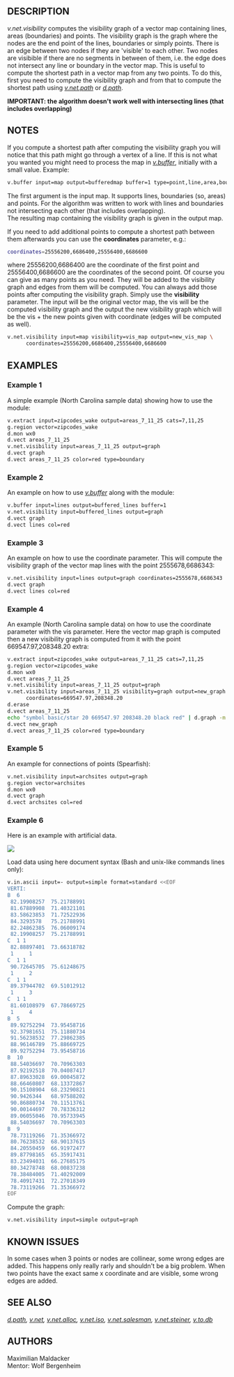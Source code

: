 ## DESCRIPTION

*v.net.visibility* computes the visibility graph of a vector map
containing lines, areas (boundaries) and points. The visibility graph is
the graph where the nodes are the end point of the lines, boundaries or
simply points. There is an edge between two nodes if they are 'visible'
to each other. Two nodes are visibible if there are no segments in
between of them, i.e. the edge does not intersect any line or boundary
in the vector map. This is useful to compute the shortest path in a
vector map from any two points. To do this, first you need to compute
the visibility graph and from that to compute the shortest path using
*[v.net.path](v.net.path.md)* or *[d.path](d.path.md)*.

**IMPORTANT: the algorithm doesn't work well with intersecting lines
(that includes overlapping)**

## NOTES

If you compute a shortest path after computing the visibility graph you
will notice that this path might go through a vertex of a line. If this
is not what you wanted you might need to process the map in
*[v.buffer](v.buffer.md)*, initially with a small value. Example:

```sh
v.buffer input=map output=bufferedmap buffer=1 type=point,line,area,boundary
```

The first argument is the input map. It supports lines, boundaries (so,
areas) and points. For the algorithm was written to work with lines and
boundaries not intersecting each other (that includes overlapping).  
The resulting map containing the visibility graph is given in the output
map.

If you need to add additional points to compute a shortest path between
them afterwards you can use the **coordinates** parameter, e.g.:

```sh
coordinates=25556200,6686400,25556400,6686600
```

where 25556200,6686400 are the coordinate of the first point and
25556400,6686600 are the coordinates of the second point. Of course you
can give as many points as you need. They will be added to the
visibility graph and edges from them will be computed. You can always
add those points after computing the visibility graph. Simply use the
**visibility** parameter. The input will be the original vector map, the
vis will be the computed visibility graph and the output the new
visibility graph which will be the vis + the new points given with
coordinate (edges will be computed as well).

```sh
v.net.visibility input=map visibility=vis_map output=new_vis_map \
      coordinates=25556200,6686400,25556400,6686600
```

## EXAMPLES

### Example 1

A simple example (North Carolina sample data) showing how to use the
module:

```sh
v.extract input=zipcodes_wake output=areas_7_11_25 cats=7,11,25
g.region vector=zipcodes_wake
d.mon wx0
d.vect areas_7_11_25
v.net.visibility input=areas_7_11_25 output=graph
d.vect graph
d.vect areas_7_11_25 color=red type=boundary
```

### Example 2

An example on how to use *[v.buffer](v.buffer.md)* along with the
module:

```sh
v.buffer input=lines output=buffered_lines buffer=1
v.net.visibility input=buffered_lines output=graph
d.vect graph
d.vect lines col=red
```

### Example 3

An example on how to use the coordinate parameter. This will compute the
visibility graph of the vector map lines with the point 2555678,6686343:

```sh
v.net.visibility input=lines output=graph coordinates=2555678,6686343
d.vect graph
d.vect lines col=red
```

### Example 4

An example (North Carolina sample data) on how to use the coordinate
parameter with the vis parameter. Here the vector map graph is computed
then a new visibility graph is computed from it with the point
669547.97,208348.20 extra:

```sh
v.extract input=zipcodes_wake output=areas_7_11_25 cats=7,11,25
g.region vector=zipcodes_wake
d.mon wx0
d.vect areas_7_11_25
v.net.visibility input=areas_7_11_25 output=graph
v.net.visibility input=areas_7_11_25 visibility=graph output=new_graph \
      coordinates=669547.97,208348.20
d.erase
d.vect areas_7_11_25
echo "symbol basic/star 20 669547.97 208348.20 black red" | d.graph -m
d.vect new_graph
d.vect areas_7_11_25 color=red type=boundary
```

### Example 5

An example for connections of points (Spearfish):

```sh
v.net.visibility input=archsites output=graph
g.region vector=archsites
d.mon wx0
d.vect graph
d.vect archsites col=red
```

### Example 6

Here is an example with artificial data.

![](v_net_visibility.png)

Load data using here document syntax (Bash and unix-like commands lines
only):

```sh
v.in.ascii input=- output=simple format=standard <<EOF
VERTI:
B  6
 82.19908257  75.21788991
 81.67889908  71.40321101
 83.58623853  71.72522936
 84.3293578   75.21788991
 82.24862385  76.06009174
 82.19908257  75.21788991
C  1 1
 82.88897401  73.66318782
 1     1
C  1 1
 90.72645705  75.61248675
 1     2
C  1 1
 89.37944702  69.51012912
 1     3
C  1 1
 81.60108979  67.78669725
 1     4
B  5
 89.92752294  73.95458716
 92.37981651  75.11880734
 91.56238532  77.29862385
 88.96146789  75.88669725
 89.92752294  73.95458716
B  10
 88.54036697  70.70963303
 87.92192518  70.04087417
 87.89633028  69.00045872
 88.66460807  68.13372867
 90.15108904  68.23290821
 90.9426344   68.97588202
 90.86880734  70.11513761
 90.00144697  70.78336312
 89.06055046  70.95733945
 88.54036697  70.70963303
B  9
 78.73119266  71.35366972
 80.76238532  68.90137615
 84.20550459  66.91972477
 89.87798165  65.35917431
 83.23494031  66.27685175
 80.34278748  68.00837238
 78.38484005  71.40292009
 78.40917431  72.27018349
 78.73119266  71.35366972
EOF
```

Compute the graph:

```sh
v.net.visibility input=simple output=graph
```

## KNOWN ISSUES

In some cases when 3 points or nodes are collinear, some wrong edges are
added. This happens only really rarly and shouldn't be a big problem.
When two points have the exact same x coordinate and are visible, some
wrong edges are added.

## SEE ALSO

*[d.path](d.path.md), [v.net](v.net.md), [v.net.alloc](v.net.alloc.md),
[v.net.iso](v.net.iso.md), [v.net.salesman](v.net.salesman.md),
[v.net.steiner](v.net.steiner.md), [v.to.db](v.to.db.md)*

## AUTHORS

Maximilian Maldacker  
Mentor: Wolf Bergenheim
